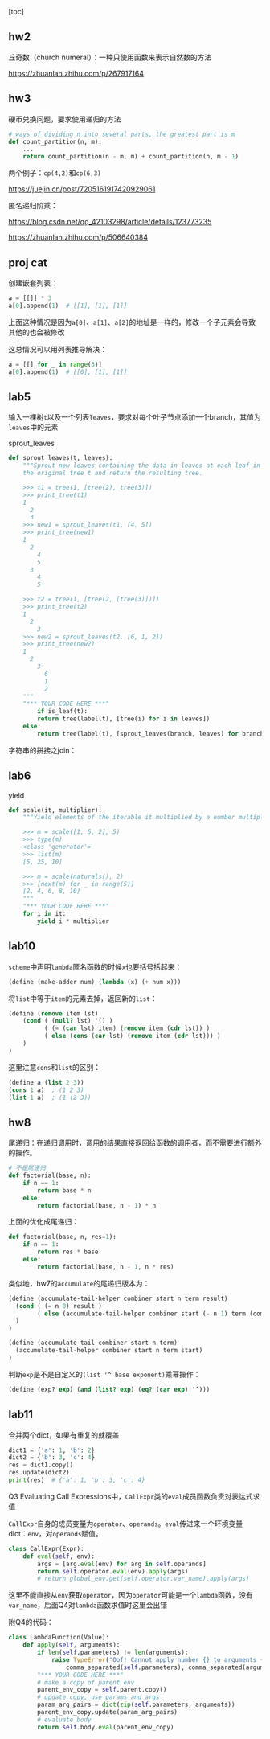 [toc]

## hw2

丘奇数（church numeral）：一种只使用函数来表示自然数的方法

https://zhuanlan.zhihu.com/p/267917164





## hw3

硬币兑换问题，要求使用递归的方法

```python
# ways of dividing n into several parts, the greatest part is m
def count_partition(n, m):
    ...
    return count_partition(n - m, m) + count_partition(n, m - 1)
```

两个例子：`cp(4,2)`和`cp(6,3)`

https://juejin.cn/post/7205161917420929061





匿名递归阶乘：

https://blog.csdn.net/qq_42103298/article/details/123773235

https://zhuanlan.zhihu.com/p/506640384



## proj cat

创建嵌套列表：

```python
a = [[]] * 3
a[0].append(1)	# [[1], [1], [1]]
```

上面这种情况是因为`a[0]`、`a[1]`、`a[2]`的地址是一样的，修改一个子元素会导致其他的也会被修改

这总情况可以用列表推导解决：

```python
a = [[] for _ in range(3)]
a[0].append(1)	# [[0], [1], [1]]
```



## lab5

输入一棵树`t`以及一个列表`leaves`，要求对每个叶子节点添加一个branch，其值为`leaves`中的元素

sprout_leaves

```python
def sprout_leaves(t, leaves):
    """Sprout new leaves containing the data in leaves at each leaf in
    the original tree t and return the resulting tree.

    >>> t1 = tree(1, [tree(2), tree(3)])
    >>> print_tree(t1)
    1
      2
      3
    >>> new1 = sprout_leaves(t1, [4, 5])
    >>> print_tree(new1)
    1
      2
        4
        5
      3
        4
        5

    >>> t2 = tree(1, [tree(2, [tree(3)])])
    >>> print_tree(t2)
    1
      2
        3
    >>> new2 = sprout_leaves(t2, [6, 1, 2])
    >>> print_tree(new2)
    1
      2
        3
          6
          1
          2
    """
    "*** YOUR CODE HERE ***"
	    if is_leaf(t):
        return tree(label(t), [tree(i) for i in leaves])
    else:
        return tree(label(t), [sprout_leaves(branch, leaves) for branch in branches(t)])

```



字符串的拼接之join：





## lab6

yield

```python
def scale(it, multiplier):
    """Yield elements of the iterable it multiplied by a number multiplier.

    >>> m = scale([1, 5, 2], 5)
    >>> type(m)
    <class 'generator'>
    >>> list(m)
    [5, 25, 10]

    >>> m = scale(naturals(), 2)
    >>> [next(m) for _ in range(5)]
    [2, 4, 6, 8, 10]
    """
    "*** YOUR CODE HERE ***"
    for i in it:
        yield i * multiplier
```



## lab10

`scheme`中声明`lambda`匿名函数的时候`x`也要括号括起来：

```scheme
(define (make-adder num) (lambda (x) (+ num x)))
```

将`list`中等于`item`的元素去掉，返回新的`list`：

```scheme
(define (remove item lst)
    (cond ( (null? lst) '() )
          ( (= (car lst) item) (remove item (cdr lst)) )
          ( else (cons (car lst) (remove item (cdr lst))) )
    )
)
```

这里注意`cons`和`list`的区别：

```scheme
(define a (list 2 3))
(cons 1 a)	; (1 2 3)
(list 1 a)	; (1 (2 3))
```



## hw8

尾递归：在递归调用时，调用的结果直接返回给函数的调用者，而不需要进行额外的操作。

```python
# 不是尾递归
def factorial(base, n):
    if n == 1:
        return base * n
    else:
        return factorial(base, n - 1) * n
```

上面的优化成尾递归：

```python
def factorial(base, n, res=1):
    if n == 1:
        return res * base
    else:
        return factorial(base, n - 1, n * res)
```

类似地，hw7的`accumulate`的尾递归版本为：

```scheme
(define (accumulate-tail-helper combiner start n term result)
  (cond ( (= n 0) result )
        ( else (accumulate-tail-helper combiner start (- n 1) term (combiner result (term n))) )
  )
)

(define (accumulate-tail combiner start n term)
  (accumulate-tail-helper combiner start n term start)
)
```





判断`exp`是不是自定义的`(list '^ base exponent)`乘幂操作：

```scheme
(define (exp? exp) (and (list? exp) (eq? (car exp) '^)))
```



## lab11

合并两个dict，如果有重复的就覆盖

```python
dict1 = {'a': 1, 'b': 2}
dict2 = {'b': 3, 'c': 4}
res = dict1.copy()
res.update(dict2)
print(res)	# {'a': 1, 'b': 3, 'c': 4}
```



Q3 Evaluating Call Expressions中，`CallExpr`类的`eval`成员函数负责对表达式求值

`CallExpr`自身的成员变量为`operator`、`operands`。`eval`传进来一个环境变量dict：`env`，对`operands`赋值。

```python
class CallExpr(Expr):
    def eval(self, env):
        args = [arg.eval(env) for arg in self.operands]
        return self.operator.eval(env).apply(args)
        # return global_env.get(self.operator.var_name).apply(args)
```

这里不能直接从`env`获取`operator`，因为`operator`可能是一个`lambda`函数，没有`var_name`，后面Q4对`lambda`函数求值时这里会出错

附Q4的代码：

```python
class LambdaFunction(Value):
    def apply(self, arguments):
        if len(self.parameters) != len(arguments):
            raise TypeError("Oof! Cannot apply number {} to arguments {}".format(
                comma_separated(self.parameters), comma_separated(arguments)))
        "*** YOUR CODE HERE ***"
        # make a copy of parent env
        parent_env_copy = self.parent.copy()
        # update copy, use params and args
        param_arg_pairs = dict(zip(self.parameters, arguments))
        parent_env_copy.update(param_arg_pairs)
        # evaluate body
        return self.body.eval(parent_env_copy)
```



